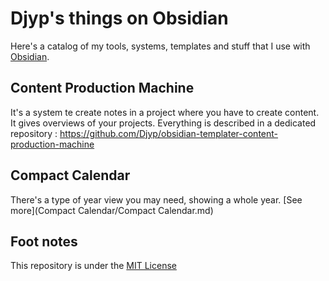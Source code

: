 # Djyp's things on Obsidian

Here's a catalog of my tools, systems, templates and stuff that I use with [Obsidian](https://obsidian.md).

## Content Production Machine
It's a system te create notes in a project where you have to create content. It gives overviews of your projects.
Everything is described in a dedicated repository : https://github.com/Djyp/obsidian-templater-content-production-machine

## Compact Calendar
There's a type of year view you may need, showing a whole year.
[See more](Compact Calendar/Compact Calendar.md)

## Foot notes
This repository is under the [MIT License](LICENSE)
